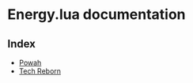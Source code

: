 # Energy.lua documentation


## Index
- [Powah](./Powah/README.md)
- [Tech Reborn](./TechReborn/README.md)